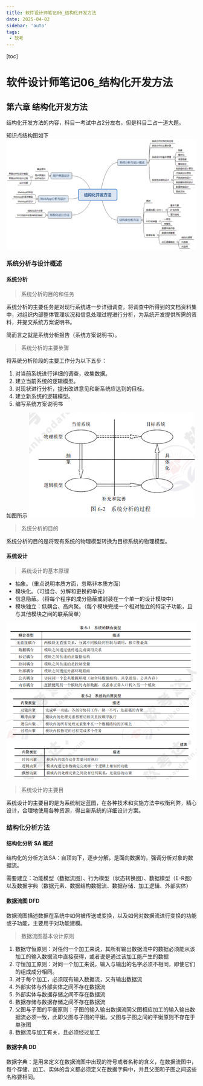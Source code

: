 ```yaml
---
title: 软件设计师笔记06_结构化开发方法
date: 2025-04-02
sidebar: 'auto'
tags:
 - 软考
---
```


[toc]

# 软件设计师笔记06_结构化开发方法

## 第六章 结构化开发方法

结构化开发方法的内容，科目一考试中占2分左右，但是科目二占一道大题。

知识点结构图如下
![ruankao_20250402173656.png](../blog_img/ruankao_20250402173656.png)

### 系统分析与设计概述

#### 系统分析

> 系统分析的目的和任务

系统分析的主要任务是对现行系统进一步详细调查，将调查中所得到的文档资料集中，对组织内部整体管理状况和信息处理过程进行分析，为系统开发提供所需的资料，并提交系统方案说明书。

简而言之就是系统分析报告（系统方案说明书）。

> 系统分析的主要步骤

将系统分析阶段的主要工作分为以下五步：
1. 对当前系统进行详细的调查，收集数据。
2. 建立当前系统的逻辑模型。
3. 对现状进行分析，提出改进意见和新系统应达到的目标。
4. 建立新系统的逻辑模型。
5. 编写系统方案说明书

如图所示
![ruankao_20241023095644.png](../blog_img/ruankao_20241023095644.png)

> 系统分析的目的

系统分析的目的是将现有系统的物理模型转换为目标系统的物理模型。

#### 系统设计

> 系统设计的基本原理

- 抽象。（重点说明本质方面，忽略非本质方面）
- 模块化。（可组合、分解和更换的单元）
- 信息隐蔽。（将每个程序的成分隐蔽或封装在一个单一的设计模块中）
- 模块独立：低耦合、高内聚。（每个模块完成一个相对独立的特定子功能，且与其他模块之间的联系简单）

![ruankao_20241023101904.png](../blog_img/ruankao_20241023101904.png)
![ruankao_20241023104915.png](../blog_img/ruankao_20241023104915.png)
![ruankao_20241023104941.png](../blog_img/ruankao_20241023104941.png)

> 系统设计的主要目

系统设计的主要目的是为系统制定蓝图，在各种技术和实施方法中权衡利弊，精心设计，合理地使用各种资源，得出新系统的详细设计方案。


### 结构化分析方法

#### 结构化分析 SA 概述

结构化的分析方法SA：自顶向下，逐步分解，是面向数据的，强调分析对象的数据流。

需要建立：功能模型（数据流图）、行为模型（状态转换图）、数据模型（E-R图）以及数据字典（数据元素、数据结构数据流、数据存储、加工逻辑、外部实体）

#### 数据流图 DFD

数据流图描述数据在系统中如何被传送或变换，以及如何对数据流进行变换的功能或子功能，主要用于对功能建模。

> 数据流图基本设计原则

1. 数据守恒原则：对任何一个加工来说，其所有输出数据流中的数据必须能从该加工的输入数据流中直接获得，或者说是通过该加工能产生的数据
2. 守恒加工原则：对同一个加工来说，输入与输出的名字必须不相同，即使它们的组成成分相同。
3. 对于每个加工，必须既有输入数据流，又有输出数据流
4. 外部实体与外部实体之间不存在数据流
5. 外部实体与数据存储之间不存在数据流
6. 数据存储与数据存储之间不存在数据流
7. 父图与子图的平衡原则：子图的输入输出数据流同父图相应加工的输入输出数据流必须一致，此即父图与子图的平衡。父图与子图之间的平衡原则不存在于单张图
8. 数据流与加工有关，且必须经过加工

#### 数据字典 DD

数据字典：是用来定义在数据流图中出现的符号或者名称的含义，在数据流图中，每个存储、加工、实体的含义都必须定义在数据字典中，并且父图和子图之间这些名称要相同。
